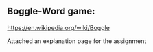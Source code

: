 ## Boggle-Word game:
https://en.wikipedia.org/wiki/Boggle

Attached an explanation page for the assignment
